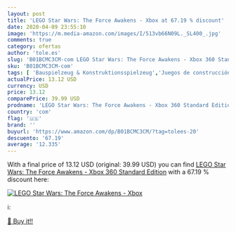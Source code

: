 ```yaml
---
layout: post
title: 'LEGO Star Wars: The Force Awakens - Xbox at 67.19 % discount'
date: 2020-04-09 23:55:10
image: 'https://m.media-amazon.com/images/I/513vb66N09L._SL400_.jpg'
comments: true
category: ofertas
author: 'tole.es'
slug: 'B01BCMC3CM-com LEGO Star Wars: The Force Awakens - Xbox 360 Standard...'
sku: 'B01BCMC3CM-com'
tags: [ 'Bauspielzeug & Konstruktionsspielzeug','Juegos de construcción para niños','Juguetes','Juguetes y juegos','Spielzeug','lego', ]
actualPrice: 13.12 USD
currency: USD
price: 13.12
comparePrice: 39.99 USD
prodname: 'LEGO Star Wars: The Force Awakens - Xbox 360 Standard Edition'
country: 'com'
flag: '🇺🇸'
brand: ''
buyurl: 'https://www.amazon.com/dp/B01BCMC3CM/?tag=tolees-20'
descuento: '67.19'
average: '12.335'
---
```


With a final price of 13.12 USD (original: 39.99 USD) you can find [LEGO Star Wars: The Force Awakens - Xbox 360 Standard Edition](https://www.amazon.com/dp/B01BCMC3CM/?tag=tolees-20) with a  67.19 % discount here:

[![LEGO Star Wars: The Force Awakens - Xbox](https://m.media-amazon.com/images/I/513vb66N09L._SL400_.jpg)](https://www.amazon.com/dp/B01BCMC3CM/?tag=tolees-20)

ℹ️:


[🛒 Buy it!!](https://www.amazon.com/dp/B01BCMC3CM/?tag=tolees-20)
